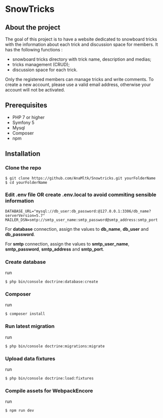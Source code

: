# SnowTricks


## About the project

The goal of this project is to have a website dedicated to snowboard tricks with the information about each trick and discussion space for members.
It has the following functions : 

- snowboard tricks directory with trick name, description and medias;
- tricks management (CRUD);
- discussion space for each trick.

Only the registered members can manage tricks and write comments. 
To create a new account, please use a valid email address, otherwise your account will not be activated. 

## Prerequisites

 -  PHP 7 or higher
 -  Symfony 5
 -  Mysql
 -  Composer
 -  npm

## Installation

### Clone the repo

```
$ git clone https://github.com/AnaMltk/Snowtricks.git yourFolderName
$ cd yourFolderName
```

### Edit .env file OR create .env.local to avoid commiting sensible information 
``` 
DATABASE_URL="mysql://db_user:db_password:@127.0.0.1:3306/db_name?serverVersion=5.7"
MAILER_DSN=smtp://smtp_user_name:smtp_password@smtp_address:smtp_port
```
For **database** connection, assign the values to **db_name**, **db_user** and **db_password**.

For **smtp** connection, assign the values to **smtp_user_name**, **smtp_password**, **smtp_address** and **smtp_port**.
### Create database
run
```
$ php bin/console doctrine:database:create
```
### Composer
run
```
$ composer install
```
### Run latest migration
run
```
$ php bin/console doctrine:migrations:migrate

```
### Upload data fixtures
run
```
$ php bin/console doctrine:load:fixtures

```
### Compile assets for WebpackEncore
run
```
$ npm run dev

```

